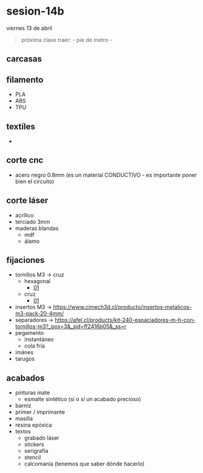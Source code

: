 # sesion-14b

viernes 13 de abril

> próxima clase traer: - pie de metro -

## carcasas

## filamento

- PLA
- ABS
- TPU

## textíles

-

## corte cnc

- acero negro 0.8mm (es un material CONDUCTIVO - es importante poner bien el circuito)

## corte láser

- acrílico
- terciado 3mm
- maderas blandas
  - mdf
  - álamo

## fijaciones

- tornillos M3 -> cruz
  - hexagonal
    - [01](https://afel.cl/products/kit-320-de-tornillos-cabeza-hexagonal?_pos=9&_sid=7542abf84&_ss=r)
  - cruz
    - [01](https://www.mercadolibre.cl/perno-m3-zincado-pack-50-unidades-largo-25mm---cimech-3d/up/MLCU56005666#polycard_client=search-nordic&searchVariation=MLCU56005666&backend_model=search-backend&position=18&search_layout=grid&type=product&tracking_id=ad422d70-9f97-4a83-b9d3-b5dd918b81da&wid=MLC1000553218&sid=search)
- insertos M3 ->  <https://www.cimech3d.cl/producto/insertos-metalicos-m3-pack-20-4mm/>
- separadores -> <https://afel.cl/products/kit-240-espaciadores-m-h-con-tornillos-m3?_pos=3&_sid=ff2416b05&_ss=r>
- pegamento
  - instantáneo
  - cola fría
- imánes
- tarugos

## acabados

- pinturas mate
  - esmalte sintético (sí o sí un acabado precioso)
- barniz
- primer / imprimante
- masilla
- resina epóxica
- textos
  - grabado láser
  - stickers
  - serigrafía
  - stencil
  - calcomanía (tenemos que saber dónde hacerlo)
  